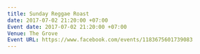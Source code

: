 ```yaml
---
title: Sunday Reggae Roast
date: 2017-07-02 21:20:00 +07:00
Event date: 2017-07-02 21:20:00 +07:00
Venue: The Grove
Event URL: https://www.facebook.com/events/1183675601739083
---
```


